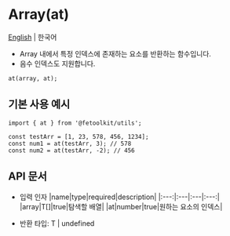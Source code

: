 # Array(at)

[English](../en/array_at.md) | 한국어

- Array 내에서 특정 인덱스에 존재하는 요소를 반환하는 함수입니다.
- 음수 인덱스도 지원합니다.

```tsx
at(array, at);
```

## 기본 사용 예시

```tsx
import { at } from '@fetoolkit/utils';

const testArr = [1, 23, 578, 456, 1234];
const num1 = at(testArr, 3); // 578
const num2 = at(testArr, -2); // 456
```

## API 문서

- 입력 인자
  |name|type|required|description|
  |:---:|:---|:---|:---:|
  |array|T[]|true|탐색할 배열|
  |at|number|true|원하는 요소의 인덱스|

- 반환 타입: T | undefined
